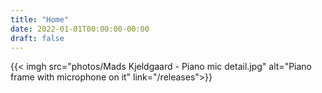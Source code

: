 ```yaml
---
title: "Home"
date: 2022-01-01T00:00:00-00:00
draft: false
---
```


{{< imgh src="photos/Mads Kjeldgaard - Piano mic detail.jpg" alt="Piano frame with microphone on it" link="/releases">}}
